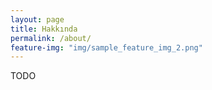 ```yaml
---
layout: page
title: Hakkında
permalink: /about/
feature-img: "img/sample_feature_img_2.png"
---
```


TODO
